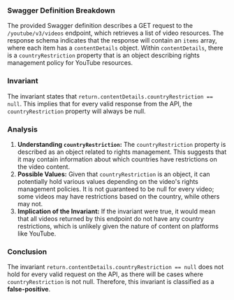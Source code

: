### Swagger Definition Breakdown
The provided Swagger definition describes a GET request to the `/youtube/v3/videos` endpoint, which retrieves a list of video resources. The response schema indicates that the response will contain an `items` array, where each item has a `contentDetails` object. Within `contentDetails`, there is a `countryRestriction` property that is an object describing rights management policy for YouTube resources.

### Invariant
The invariant states that `return.contentDetails.countryRestriction == null`. This implies that for every valid response from the API, the `countryRestriction` property will always be null.

### Analysis
1. **Understanding `countryRestriction`:** The `countryRestriction` property is described as an object related to rights management. This suggests that it may contain information about which countries have restrictions on the video content.
2. **Possible Values:** Given that `countryRestriction` is an object, it can potentially hold various values depending on the video's rights management policies. It is not guaranteed to be null for every video; some videos may have restrictions based on the country, while others may not.
3. **Implication of the Invariant:** If the invariant were true, it would mean that all videos returned by this endpoint do not have any country restrictions, which is unlikely given the nature of content on platforms like YouTube.

### Conclusion
The invariant `return.contentDetails.countryRestriction == null` does not hold for every valid request on the API, as there will be cases where `countryRestriction` is not null. Therefore, this invariant is classified as a **false-positive**.
